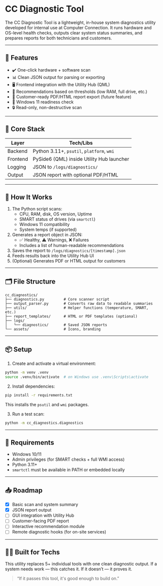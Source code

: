 # CC Diagnostic Tool

The CC Diagnostic Tool is a lightweight, in-house system diagnostics utility developed for internal use at Computer Connection. It runs hardware and OS-level health checks, outputs clear system status summaries, and prepares reports for both technicians and customers.

---

## 🔧 Features

- ✔️ One-click hardware + software scan
- 📊 Clean JSON output for parsing or exporting
- 🖥️ Frontend integration with the Utility Hub (QML)
- 🚨 Recommendations based on thresholds (low RAM, full drive, etc.)
- 🧾 Customer-ready PDF/HTML report export (future feature)
- 🧠 Windows 11 readiness check
- 🔒 Read-only, non-destructive scan

---

## 🧱 Core Stack

| Layer     | Tech/Libs                                 |
|-----------|--------------------------------------------|
| Backend   | Python 3.11+, `psutil`, `platform`, `wmi` |
| Frontend  | PySide6 (QML) inside Utility Hub launcher  |
| Logging   | JSON to `/logs/diagnostics/`               |
| Output    | JSON report with optional PDF/HTML         |

---

## 🚀 How It Works

1. The Python script scans:
   - CPU, RAM, disk, OS version, Uptime
   - SMART status of drives (via `smartctl`)
   - Windows 11 compatibility
   - System temps (if supported)
2. Generates a report object in JSON:
   - ✅ Healthy, ⚠️ Warnings, ❌ Failures
   - Includes a list of human-readable recommendations
3. Saves the report to `/logs/diagnostics/[timestamp].json`
4. Feeds results back into the Utility Hub UI
5. (Optional) Generates PDF or HTML output for customers

---

## 🗂 File Structure

```text
cc_diagnostics/
├── diagnostics.py         # Core scanner script
├── output_parser.py       # Converts raw data to readable summaries
├── utils/                 # Helper functions (temperature, SMART, etc.)
├── report_templates/      # HTML or PDF templates (optional)
├── logs/
│   └── diagnostics/       # Saved JSON reports
└── assets/                # Icons, branding
```

---

## 📦 Setup

1. Create and activate a virtual environment:
```bash
python -m venv .venv
source .venv/bin/activate  # on Windows use .venv\Scripts\activate
```

2. Install dependencies:
```bash
pip install -r requirements.txt
```
This installs the `psutil` and `wmi` packages.

3. Run a test scan:
```bash
python -m cc_diagnostics.diagnostics
```

---

## 📌 Requirements

- Windows 10/11
- Admin privileges (for SMART checks + full WMI access)
- Python 3.11+
- `smartctl` must be available in PATH or embedded locally

---

## 📥 Roadmap

- [x] Basic scan and system summary
- [x] JSON report output
- [ ] GUI integration with Utility Hub
- [ ] Customer-facing PDF report
- [ ] Interactive recommendation module
- [ ] Remote diagnostic hooks (for on-site services)

---

## 👨‍🔧 Built for Techs

This utility replaces 5+ individual tools with one clean diagnostic output. If a system needs work — this catches it. If it doesn’t — it proves it.

> “If it passes this tool, it's good enough to build on.”
